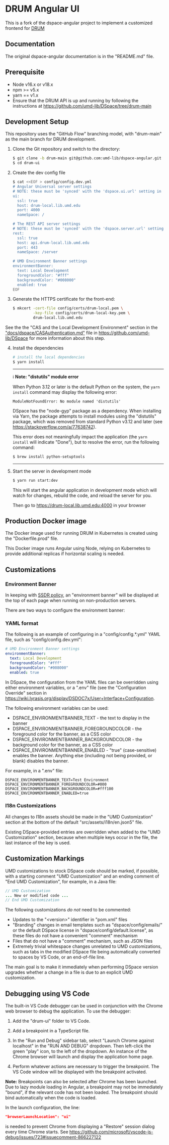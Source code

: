 # DRUM Angular UI

This is a fork of the dspace-angular project to implement a customized frontend
for [DRUM](https://github.com/umd-lib/DSpace/tree/drum-main)

## Documentation

The original dspace-angular documentation is in the "README.md" file.

## Prerequisite

* Node v16.x or v18.x
* npm >= v5.x
* yarn == v1.x
* Ensure that the DRUM API is up and running by following the instructions at
  <https://github.com/umd-lib/DSpace/tree/drum-main>

## Development Setup

This repository uses the "GitHub Flow" branching model, with "drum-main" as the
main branch for DRUM development.

1) Clone the Git repository and switch to the directory:

    ```zsh
    $ git clone -b drum-main git@github.com:umd-lib/dspace-angular.git drum-ui
    $ cd drum-ui
    ```

2) Create the dev config file

    ```zsh
    $ cat <<EOF > config/config.dev.yml
    # Angular Universal server settings
    # NOTE: these must be 'synced' with the 'dspace.ui.url' setting in your backend's local.cfg.
    ui:
      ssl: true
      host: drum-local.lib.umd.edu
      port: 4000
      nameSpace: /

    # The REST API server settings
    # NOTE: these must be 'synced' with the 'dspace.server.url' setting in your backend's local.cfg.
    rest:
      ssl: true
      host: api.drum-local.lib.umd.edu
      port: 443
      nameSpace: /server

    # UMD Environment Banner settings
    environmentBanner:
      text: Local Development
      foregroundColor: "#fff"
      backgroundColor: "#008000"
      enabled: true
    EOF
    ```

3) Generate the HTTPS certificate for the front-end:

    ```zsh
    $ mkcert -cert-file config/certs/drum-local.pem \
             -key-file config/certs/drum-local-key.pem \
             drum-local.lib.umd.edu
    ```

See the the "CAS and the Local Development Environment" section in the
["docs/dspace/CASAuthentication.md"](https://github.com/umd-lib/DSpace/blob/drum-main/dspace/docs/CASAuthentication.md)
file in <https://github.com/umd-lib/DSpace> for more information about this
step.

4) Install the dependencies

    ```zsh
    # install the local dependencies
    $ yarn install
    ```

    ---

    :information_source: **Note: "distutils" module error**

    When Python 3.12 or later is the default Python on the system, the
    `yarn install` command may display the following error:

    ```text
    ModuleNotFoundError: No module named 'distutils'
    ```

    DSpace has the "node-gyp" package as a dependency. When installing via
    Yarn, the package attempts to install modules using the "distutils" package,
    which was removed from standard Python v3.12 and later
    (see <https://stackoverflow.com/a/77638742>).

    This error does not meaningfully impact the application (the `yarn install`
    will indicate "Done"), but to resolve the error, run the following command:

    ```zsh
    $ brew install python-setuptools
    ```

    ---

5) Start the server in development mode

    ```zsh
    $ yarn run start:dev
    ```

    This will start the angular application in development mode which will
    watch for changes, rebuild the code, and reload the server for you.

    Then go to <https://drum-local.lib.umd.edu:4000> in your browser

## Production Docker image

The Docker image used for running DRUM in Kubernetes is created using the
"Dockerfile.prod" file.

This Docker image runs Angular using Node, relying on Kubernetes to provide
additional replicas if horizontal scaling is needed.

## Customizations

### Environment Banner

In keeping with [SSDR policy](https://confluence.umd.edu/display/LIB/Create+Environment+Banners),
an "environment banner" will be displayed at the top of each page when running
on non-production servers.

There are two ways to configure the environment banner:

### YAML format

The following is an example of configuring in a "config/config.*.yml" YAML file,
such as "config/config.dev.yml":

```yaml
# UMD Environment Banner settings
environmentBanner:
  text: Local Development
  foregroundColor: "#fff"
  backgroundColor: "#008000"
  enabled: true
```

In DSpace, the configuration from the YAML files can be overridden using either
environment variables, or a ".env" file (see the "Configuration Override"
section in <https://wiki.lyrasis.org/display/DSDOC7x/User+Interface+Configuration>.

The following environment variables can be used:

* DSPACE_ENVIRONMENTBANNER_TEXT - the text to display in the banner
* DSPACE_ENVIRONMENTBANNER_FOREGROUNDCOLOR - the foreground color for the
  banner, as a CSS color
* DSPACE_ENVIRONMENTBANNER_BACKGROUNDCOLOR - the background color for the
  banner, as a CSS color
* DSPACE_ENVIRONMENTBANNER_ENABLED - "true" (case-sensitive) enables the
  banner. Anything else (including not being provided, or blank) disables the
  banner.

For example, in a ".env" file:

```text
DSPACE_ENVIRONMENTBANNER_TEXT=Test Environment
DSPACE_ENVIRONMENTBANNER_FOREGROUNDCOLOR=#000
DSPACE_ENVIRONMENTBANNER_BACKGROUNDCOLOR=#fff100
DSPACE_ENVIRONMENTBANNER_ENABLED=true
```

### I18n Customizations

All changes to I18n assets should be made in the "UMD Customization" section
at the bottom of the default "src/assets/i18n/en.json5" file.

Existing DSpace-provided entries are overridden when added to the
"UMD Customization" section, because when multiple keys occur in the file,
the last instance of the key is used.

## Customization Markings

UMD customizations to stock DSpace code should be marked, if possible, with
a starting comment "UMD Customization" and an ending comment of
"End UMD Customization", for example, in a Java file:

```java
// UMD Customization
... New or modified code ...
// End UMD Customization
```

The following customizations *do not* need to be commented:

* Updates to the "\<version>" identifier in "pom.xml" files
* "Branding" changes in email templates such as "dspace/config/emails/" or
  the default DSpace license in "dspace/config/default.license", as these files
  do not have a convenient "comment" mechanism
* Files that do not have a "comment" mechanism, such as JSON files
* Extremely trivial whitespace changes unrelated to UMD customizations, such as
  tabs in the modified DSpace file being automatically converted to spaces by
  VS Code, or an end-of-file line.

The main goal is to make it immediately when performing DSpace version upgrades
whether a change in a file is due to an explicit UMD customization.

## Debugging using VS Code

The built-in VS Code debugger can be used in conjunction with the Chrome web
browser to debug the application. To use the debugger:

1) Add the "drum-ui" folder to VS Code.

2) Add a breakpoint in a TypeScript file.

3) In the "Run and Debug" sidebar tab, select "Launch Chrome against localhost"
   in the "RUN AND DEBUG" dropdown. Then left-click the green "play" icon, to
   the left of the dropdown. An instance of the Chrome browser will launch and
   display the application home page.

4) Perform whatever actions are necessary to trigger the breakpoint. The
   VS Code window will be displayed with the breakpoint activated.

**Note:** Breakpoints can also be selected after Chrome has been launched.
Due to lazy module loading in Angular, a breakpoint may not be immediately
"bound", if the relevant code has not been loaded. The breakpoint should
bind automatically when the code is loaded.

In the launch configuration, the line:

```json
"browserLaunchLocation": "ui"
```

is needed to prevent Chrome from displaying a "Restore" session dialog every
time Chrome starts. See <https://github.com/microsoft/vscode-js-debug/issues/723#issuecomment-866227122>
